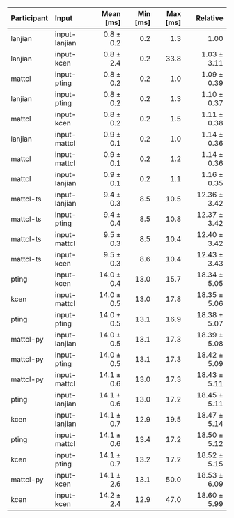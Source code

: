 | Participant | Input | Mean [ms] | Min [ms] | Max [ms] | Relative |
|:---|:---|---:|---:|---:|---:|
| lanjian | input-lanjian | 0.8 ± 0.2 | 0.2 | 1.3 | 1.00 |
| lanjian | input-kcen | 0.8 ± 2.4 | 0.2 | 33.8 | 1.03 ± 3.11 |
| mattcl | input-pting | 0.8 ± 0.2 | 0.2 | 1.0 | 1.09 ± 0.39 |
| lanjian | input-pting | 0.8 ± 0.2 | 0.2 | 1.3 | 1.10 ± 0.37 |
| mattcl | input-kcen | 0.8 ± 0.2 | 0.2 | 1.5 | 1.11 ± 0.38 |
| lanjian | input-mattcl | 0.9 ± 0.1 | 0.2 | 1.0 | 1.14 ± 0.36 |
| mattcl | input-mattcl | 0.9 ± 0.1 | 0.2 | 1.2 | 1.14 ± 0.36 |
| mattcl | input-lanjian | 0.9 ± 0.1 | 0.2 | 1.1 | 1.16 ± 0.35 |
| mattcl-ts | input-lanjian | 9.4 ± 0.3 | 8.5 | 10.5 | 12.36 ± 3.42 |
| mattcl-ts | input-pting | 9.4 ± 0.4 | 8.5 | 10.8 | 12.37 ± 3.42 |
| mattcl-ts | input-mattcl | 9.5 ± 0.3 | 8.5 | 10.4 | 12.40 ± 3.42 |
| mattcl-ts | input-kcen | 9.5 ± 0.3 | 8.6 | 10.4 | 12.43 ± 3.43 |
| pting | input-kcen | 14.0 ± 0.4 | 13.0 | 15.7 | 18.34 ± 5.05 |
| kcen | input-mattcl | 14.0 ± 0.5 | 13.0 | 17.8 | 18.35 ± 5.06 |
| pting | input-pting | 14.0 ± 0.5 | 13.1 | 16.9 | 18.38 ± 5.07 |
| mattcl-py | input-lanjian | 14.0 ± 0.5 | 13.1 | 17.3 | 18.39 ± 5.08 |
| mattcl-py | input-pting | 14.0 ± 0.5 | 13.1 | 17.3 | 18.42 ± 5.09 |
| mattcl-py | input-mattcl | 14.1 ± 0.6 | 13.0 | 17.3 | 18.43 ± 5.11 |
| pting | input-lanjian | 14.1 ± 0.6 | 13.0 | 17.2 | 18.45 ± 5.11 |
| kcen | input-lanjian | 14.1 ± 0.7 | 12.9 | 19.5 | 18.47 ± 5.14 |
| pting | input-mattcl | 14.1 ± 0.6 | 13.4 | 17.2 | 18.50 ± 5.12 |
| kcen | input-pting | 14.1 ± 0.7 | 13.2 | 17.2 | 18.52 ± 5.15 |
| mattcl-py | input-kcen | 14.1 ± 2.6 | 13.1 | 50.0 | 18.53 ± 6.09 |
| kcen | input-kcen | 14.2 ± 2.4 | 12.9 | 47.0 | 18.60 ± 5.99 |
